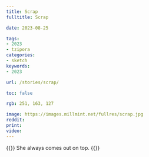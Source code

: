 ```yaml
---
title: Scrap
fulltitle: Scrap

date: 2023-08-25

tags:
- 2023
- tzipora
categories:
- sketch
keywords:
- 2023

url: /stories/scrap/

toc: false

rgb: 251, 163, 127

image: https://images.millmint.net/fullres/scrap.jpg
reddit:
print:
video:
---
```

{{<hint caption>}}
She always comes out on top.
{{</hint>}}